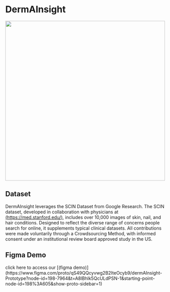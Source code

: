 # DermAInsight

<img src='UI:UX/Logo_v3_draw_final_logo_circle (1).png'
  width= 500>

<h2>Dataset</h2>

DermAInsight leverages the SCIN Dataset from Google Research.
The SCIN dataset, developed in collaboration with physicians at [(https://med.stanford.edu/)](https://med.stanford.edu/), includes over 10,000 images of skin, nail, and hair conditions. Designed to reflect the diverse range of concerns people search for online, it supplements typical clinical datasets. All contributions were made voluntarily through a Crowdsourcing Method, with informed consent under an institutional review board approved study in the US.


<h2>Figma Demo</h2>
click here to access our [(figma demo)](https://www.figma.com/proto/qS49QQcyvwg2B2IteOcyb9/dermAInsight-Prototype?node-id=198-7964&t=A8lBhlk5QcULdPSN-1&starting-point-node-id=198%3A605&show-proto-sidebar=1)



